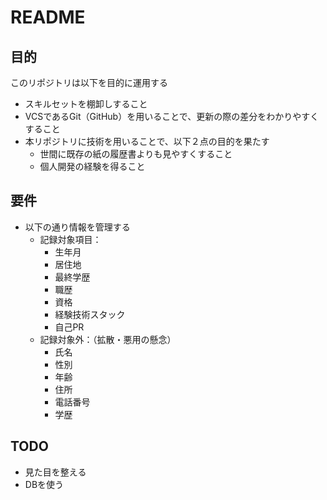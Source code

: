 # README

## 目的

このリポジトリは以下を目的に運用する

- スキルセットを棚卸しすること
- VCSであるGit（GitHub）を用いることで、更新の際の差分をわかりやすくすること
- 本リポジトリに技術を用いることで、以下２点の目的を果たす
  - 世間に既存の紙の履歴書よりも見やすくすること
  - 個人開発の経験を得ること

## 要件

- 以下の通り情報を管理する
  - 記録対象項目：
    - 生年月
    - 居住地
    - 最終学歴
    - 職歴
    - 資格
    - 経験技術スタック
    - 自己PR
  - 記録対象外：（拡散・悪用の懸念）
    - 氏名
    - 性別
    - 年齢
    - 住所
    - 電話番号
    - 学歴

## TODO

- 見た目を整える
- DBを使う
